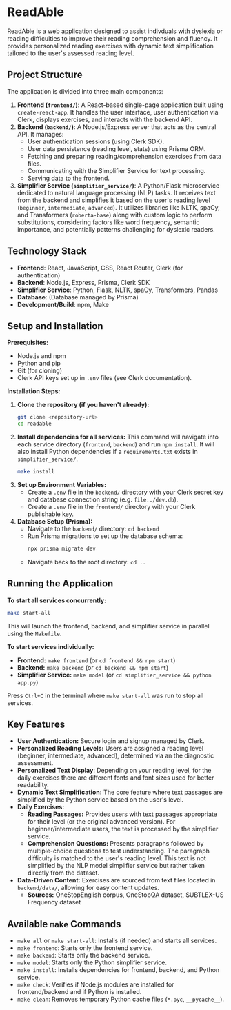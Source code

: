 # ReadAble

ReadAble is a web application designed to assist indivduals with dyslexia or reading difficulties to improve their reading comprehension and fluency. It provides personalized reading exercises with dynamic text simplification tailored to the user's assessed reading level.

## Project Structure

The application is divided into three main components:

1.  **Frontend (`frontend/`)**: A React-based single-page application built using `create-react-app`. It handles the user interface, user authentication via Clerk, displays exercises, and interacts with the backend API.
2.  **Backend (`backend/`)**: A Node.js/Express server that acts as the central API. It manages:
    *   User authentication sessions (using Clerk SDK).
    *   User data persistence (reading level, stats) using Prisma ORM.
    *   Fetching and preparing reading/comprehension exercises from data files.
    *   Communicating with the Simplifier Service for text processing.
    *   Serving data to the frontend.
3.  **Simplifier Service (`simplifier_service/`)**: A Python/Flask microservice dedicated to natural language processing (NLP) tasks. It receives text from the backend and simplifies it based on the user's reading level (`beginner`, `intermediate`, `advanced`). It utilizes libraries like NLTK, spaCy, and Transformers (`roberta-base`) along with custom logic to perform substitutions, considering factors like word frequency, semantic importance, and potentially patterns challenging for dyslexic readers.

## Technology Stack

*   **Frontend**: React, JavaScript, CSS, React Router, Clerk (for authentication)
*   **Backend**: Node.js, Express, Prisma, Clerk SDK
*   **Simplifier Service**: Python, Flask, NLTK, spaCy, Transformers, Pandas
*   **Database**: (Database managed by Prisma)
*   **Development/Build**: npm, Make

## Setup and Installation

**Prerequisites:**

*   Node.js and npm
*   Python and pip
*   Git (for cloning)
*   Clerk API keys set up in `.env` files (see Clerk documentation).

**Installation Steps:**

1.  **Clone the repository (if you haven't already):**
    ```bash
    git clone <repository-url>
    cd readable
    ```
2.  **Install dependencies for all services:**
    This command will navigate into each service directory (`frontend`, `backend`) and run `npm install`. It will also install Python dependencies if a `requirements.txt` exists in `simplifier_service/`.
    ```bash
    make install
    ```
3.  **Set up Environment Variables:**
    *   Create a `.env` file in the `backend/` directory with your Clerk secret key and database connection string (e.g. `file:./dev.db`).
    *   Create a `.env` file in the `frontend/` directory with your Clerk publishable key.
4.  **Database Setup (Prisma):**
    *   Navigate to the `backend/` directory: `cd backend`
    *   Run Prisma migrations to set up the database schema:
        ```bash
        npx prisma migrate dev
        ```
    *   Navigate back to the root directory: `cd ..`

## Running the Application

**To start all services concurrently:**

```bash
make start-all
```

This will launch the frontend, backend, and simplifier service in parallel using the `Makefile`.

**To start services individually:**

*   **Frontend:** `make frontend` (or `cd frontend && npm start`) 
*   **Backend:** `make backend` (or `cd backend && npm start`) 
*   **Simplifier Service:** `make model` (or `cd simplifier_service && python app.py`) 

Press `Ctrl+C` in the terminal where `make start-all` was run to stop all services.

## Key Features

*   **User Authentication:** Secure login and signup managed by Clerk.
*   **Personalized Reading Levels:** Users are assigned a reading level (beginner, intermediate, advanced), determined via an the diagnostic assessment.
* **Personalized Text Display**: Depending on your reading level, for the daily exercises there are different fonts and font sizes used for better readability.
*   **Dynamic Text Simplification:** The core feature where text passages are simplified by the Python service based on the user's level.
*   **Daily Exercises:**
    *   **Reading Passages:** Provides users with text passages appropriate for their level (or the original advanced version). For beginner/intermediate users, the text is processed by the simplifier service.
    *   **Comprehension Questions:** Presents paragraphs followed by multiple-choice questions to test understanding. The paragraph difficulty is matched to the user's reading level. This text is not simplified by the NLP model simplifier service but rather taken directly from the dataset.
*   **Data-Driven Content:** Exercises are sourced from text files located in `backend/data/`, allowing for easy content updates.
    * **Sources:** OneStopEnglish corpus, OneStopQA dataset, SUBTLEX-US Frequency dataset

## Available `make` Commands

*   `make all` or `make start-all`: Installs (if needed) and starts all services.
*   `make frontend`: Starts only the frontend service.
*   `make backend`: Starts only the backend service.
*   `make model`: Starts only the Python simplifier service.
*   `make install`: Installs dependencies for frontend, backend, and Python service.
*   `make check`: Verifies if Node.js modules are installed for frontend/backend and if Python is installed.
*   `make clean`: Removes temporary Python cache files (`*.pyc`, `__pycache__`).
